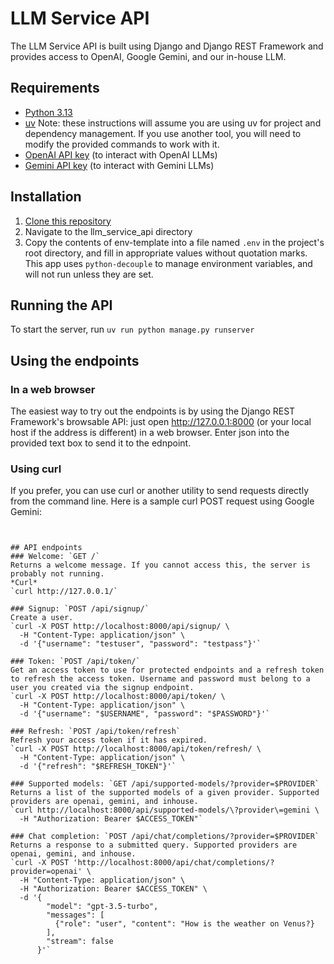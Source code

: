 # LLM Service API
The LLM Service API is built using Django and Django REST Framework and provides access to OpenAI, Google Gemini, and our in-house LLM.

## Requirements
- [Python 3.13](https://www.python.org/downloads/)
- [uv](https://docs.astral.sh/uv/getting-started/installation/)
Note: these instructions will assume you are using uv for project and dependency management. If you use another tool, you will need to modify the provided commands to work with it.
- [OpenAI API key](https://platform.openai.com/api-keys) (to interact with OpenAI LLMs)
- [Gemini API key](https://ai.google.dev/gemini-api/docs/api-key) (to interact with Gemini LLMs)

## Installation
1. [Clone this repository](https://docs.github.com/en/repositories/creating-and-managing-repositories/cloning-a-repository)
2. Navigate to the llm_service_api directory
3. Copy the contents of env-template into a file named `.env` in the project's root directory, and fill in appropriate values without quotation marks. This app uses `python-decouple` to manage environment variables, and will not run unless they are set.

## Running the API
To start the server, run `uv run python manage.py runserver`

## Using the endpoints
### In a web browser
The easiest way to try out the endpoints is by using the Django REST Framework's browsable API: just open http://127.0.0.1:8000 (or your local host if the address is different) in a web browser. Enter json into the provided text box to send it to the ednpoint.

### Using curl
If you prefer, you can use curl or another utility to send requests directly from the command line. Here is a sample curl POST request using Google Gemini:
```


## API endpoints
### Welcome: `GET /`
Returns a welcome message. If you cannot access this, the server is probably not running.
*Curl*
`curl http://127.0.0.1/`

### Signup: `POST /api/signup/`
Create a user.
`curl -X POST http://localhost:8000/api/signup/ \
  -H "Content-Type: application/json" \
  -d '{"username": "testuser", "password": "testpass"}'`

### Token: `POST /api/token/`
Get an access token to use for protected endpoints and a refresh token to refresh the access token. Username and password must belong to a user you created via the signup endpoint.
`curl -X POST http://localhost:8000/api/token/ \
  -H "Content-Type: application/json" \
  -d '{"username": "$USERNAME", "password": "$PASSWORD"}'`

### Refresh: `POST /api/token/refresh`
Refresh your access token if it has expired.
`curl -X POST http://localhost:8000/api/token/refresh/ \
  -H "Content-Type: application/json" \
  -d '{"refresh": "$REFRESH_TOKEN"}'`

### Supported models: `GET /api/supported-models/?provider=$PROVIDER`
Returns a list of the supported models of a given provider. Supported providers are openai, gemini, and inhouse.
`curl http://localhost:8000/api/supported-models/\?provider\=gemini \
  -H "Authorization: Bearer $ACCESS_TOKEN"`

### Chat completion: `POST /api/chat/completions/?provider=$PROVIDER`
Returns a response to a submitted query. Supported providers are openai, gemini, and inhouse.
`curl -X POST 'http://localhost:8000/api/chat/completions/?provider=openai' \
  -H "Content-Type: application/json" \
  -H "Authorization: Bearer $ACCESS_TOKEN" \
  -d '{
        "model": "gpt-3.5-turbo",
        "messages": [
          {"role": "user", "content": "How is the weather on Venus?}
        ],
        "stream": false
      }'`

